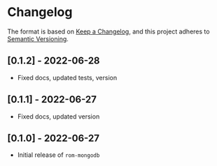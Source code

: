 # Changelog

The format is based on [Keep a Changelog](https://keepachangelog.com/en/1.0.0/), and this project adheres to [Semantic Versioning](https://semver.org/spec/v2.0.0.html).

## [0.1.2] - 2022-06-28

- Fixed docs, updated tests, version

## [0.1.1] - 2022-06-27

- Fixed docs, updated version

## [0.1.0] - 2022-06-27

- Initial release of `rom-mongodb`
